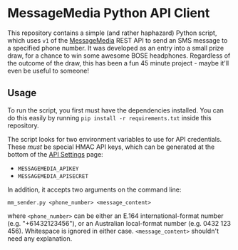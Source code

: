 # MessageMedia Python API Client

This repository contains a simple (and rather haphazard) Python script, which uses `v1` of the [MessageMedia](https://www.messagemedia.com) REST API to send an SMS message to a specified phone number. It was developed as an entry into a small prize draw, for a chance to win some awesome BOSE headphones. Regardless of the outcome of the draw, this has been a fun 45 minute project - maybe it'll even be useful to someone!

## Usage

To run the script, you first must have the dependencies installed. You can do this easily by running `pip install -r requirements.txt` inside this repository.

The script looks for two environment variables to use for API credentials. These *must* be special HMAC API keys, which can be generated at the bottom of the [API Settings](https://hub.messagemedia.com/api-settings) page:

* `MESSAGEMEDIA_APIKEY`
* `MESSAGEMEDIA_APISECRET`

In addition, it accepts two arguments on the command line:

`mm_sender.py <phone_number> <message_content>`

where `<phone_number>` can be either an E.164 international-format number (e.g. "+61432123456"), or an Australian local-format number (e.g. 0432 123 456). Whitespace is ignored in either case. `<message_content>` shouldn't need any explanation.
